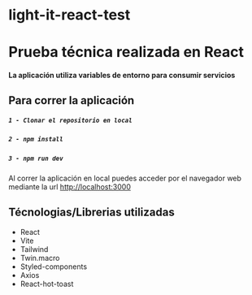 # light-it-react-test

# Prueba técnica realizada en React
#### La aplicación utiliza variables de entorno para consumir servicios

## Para correr la aplicación
##### `1 - Clonar el repositorio en local`
##### `2 - npm install`
##### `3 - npm run dev`

Al correr la aplicación en local puedes acceder por el navegador web mediante la url
[http://localhost:3000](http://localhost:3000)

## Técnologias/Librerias utilizadas
- React
- Vite
- Tailwind
- Twin.macro
- Styled-components
- Axios
- React-hot-toast
